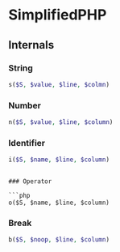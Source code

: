 SimplifiedPHP
==============

## Internals

### String

```php
s($S, $value, $line, $colmn)
```

### Number

```php
n($S, $value, $line, $column)
```

### Identifier

```php
i($S, $name, $line, $column)
```
```

### Operator

```php
o($S, $name, $line, $column)
```

### Break

```php
b($S, $noop, $line, $column)
```
